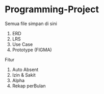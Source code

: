 # Programming-Project
Semua file simpan di sini
1. ERD
2. LRS
3. Use Case
4. Prototype (FIGMA)

Fitur
1. Auto Absent
2. Izin & Sakit
3. Alpha
4. Rekap perBulan
